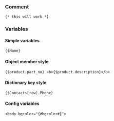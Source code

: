 
### Comment

```smarty
{* this will work *}
```

### Variables

#### Simple variables
```smarty
{$Name}
```

#### Object member style
```smarty
{$product.part_no} <b>{$product.description}</b>
```

#### Dictionary key style
```smarty
{$Contacts[row].Phone}
```

#### Config variables

```smarty
<body bgcolor="{#bgcolor#}">
```
